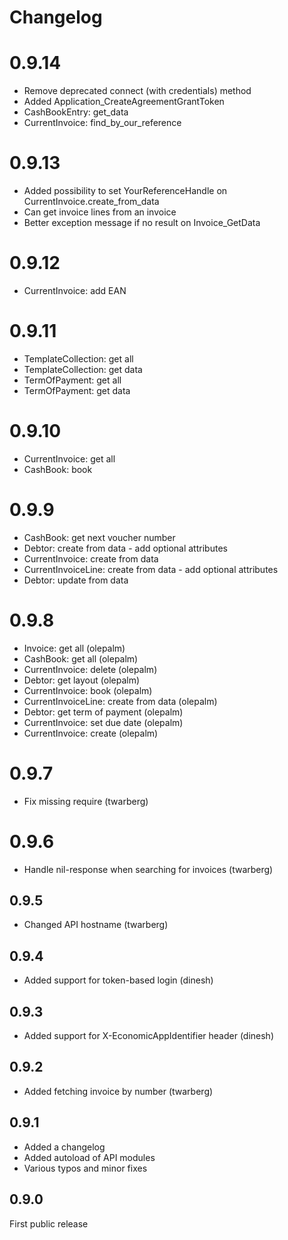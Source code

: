 # Changelog

# 0.9.14

- Remove deprecated connect (with credentials) method
- Added Application_CreateAgreementGrantToken
- CashBookEntry: get_data
- CurrentInvoice: find_by_our_reference

# 0.9.13

- Added possibility to set YourReferenceHandle on CurrentInvoice.create_from_data
- Can get invoice lines from an invoice
- Better exception message if no result on Invoice_GetData

# 0.9.12

 - CurrentInvoice: add EAN

# 0.9.11

 - TemplateCollection: get all
 - TemplateCollection: get data
 - TermOfPayment: get all
 - TermOfPayment: get data

# 0.9.10

 - CurrentInvoice: get all
 - CashBook: book

# 0.9.9

 - CashBook: get next voucher number
 - Debtor: create from data - add optional attributes
 - CurrentInvoice: create from data
 - CurrentInvoiceLine: create from data - add optional attributes
 - Debtor: update from data

# 0.9.8

 - Invoice: get all (olepalm)
 - CashBook: get all (olepalm)
 - CurrentInvoice: delete (olepalm)
 - Debtor: get layout (olepalm)
 - CurrentInvoice: book (olepalm)
 - CurrentInvoiceLine: create from data (olepalm)
 - Debtor: get term of payment (olepalm)
 - CurrentInvoice: set due date (olepalm)
 - CurrentInvoice: create (olepalm)


# 0.9.7

 - Fix missing require (twarberg)

# 0.9.6

 - Handle nil-response when searching for invoices (twarberg)

## 0.9.5

 - Changed API hostname (twarberg)

## 0.9.4

 - Added support for token-based login (dinesh)

## 0.9.3

- Added support for X-EconomicAppIdentifier header (dinesh)

## 0.9.2

- Added fetching invoice by number (twarberg)

## 0.9.1

- Added a changelog
- Added autoload of API modules
- Various typos and minor fixes

## 0.9.0

First public release
